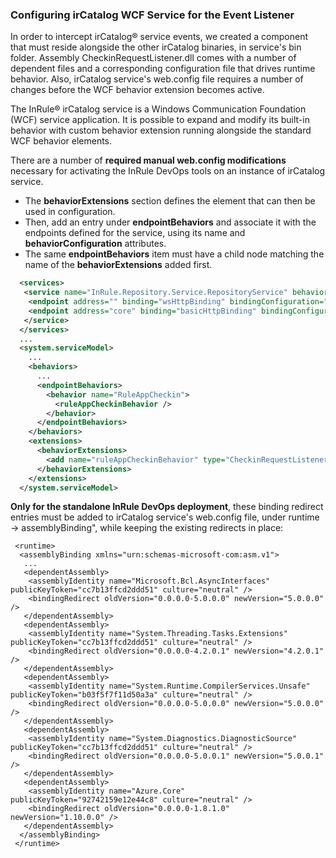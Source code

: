 ### Configuring irCatalog WCF Service for the Event Listener

In order to intercept irCatalog® service events, we created a component that must reside alongside the other irCatalog binaries, in service's bin folder. Assembly CheckinRequestListener.dll comes with a number of dependent files and a corresponding configuration file that drives runtime behavior. Also, irCatalog service's web.config file requires a number of changes before the WCF behavior extension becomes active.

The InRule® irCatalog service is a Windows Communication Foundation (WCF) service application. It is possible to expand and modify its built-in behavior with custom behavior extension running alongside the standard WCF behavior elements.

There are a number of **required manual web.config modifications** necessary for activating the InRule DevOps tools on an instance of irCatalog service.

- The **behaviorExtensions** section defines the element that can then be used in configuration.
- Then, add an entry under **endpointBehaviors** and associate it with the endpoints defined for the service, using its name and **behaviorConfiguration** attributes.
- The same **endpointBehaviors** item must have a child node matching the name of the **behaviorExtensions** added first.

```xml
  <services>
   <service name="InRule.Repository.Service.RepositoryService" behaviorConfiguration="repositoryServiceBehavior">
    <endpoint address="" binding="wsHttpBinding" bindingConfiguration="WSHttpBinding" contract="InRule.Repository.Service.ICatalogServiceContract" behaviorConfiguration="RuleAppCheckin" />
    <endpoint address="core" binding="basicHttpBinding" bindingConfiguration="BasicHttpBinding" contract="InRule.Repository.Service.ICatalogServiceContract" behaviorConfiguration="RuleAppCheckin" />
   </service>
  </services>
  ...
  <system.serviceModel>
    ...
    <behaviors>
      ...
      <endpointBehaviors>
        <behavior name="RuleAppCheckin">
          <ruleAppCheckinBehavior />
        </behavior>
      </endpointBehaviors>
    </behaviors>
    <extensions>
      <behaviorExtensions>
        <add name="ruleAppCheckinBehavior" type="CheckinRequestListener.RuleApplicationCheckinBehavior, CheckinRequestListener" />
      </behaviorExtensions>
    </extensions>
  </system.serviceModel>
 ```

**Only for the standalone InRule DevOps deployment**, these binding redirect entries must be added to irCatalog service's web.config file, under runtime -> assemblyBinding", while keeping the existing redirects in place:

```
 <runtime>
  <assemblyBinding xmlns="urn:schemas-microsoft-com:asm.v1">
   ...
   <dependentAssembly>
    <assemblyIdentity name="Microsoft.Bcl.AsyncInterfaces" publicKeyToken="cc7b13ffcd2ddd51" culture="neutral" />
    <bindingRedirect oldVersion="0.0.0.0-5.0.0.0" newVersion="5.0.0.0" />
   </dependentAssembly>
   <dependentAssembly>
    <assemblyIdentity name="System.Threading.Tasks.Extensions" publicKeyToken="cc7b13ffcd2ddd51" culture="neutral" />
    <bindingRedirect oldVersion="0.0.0.0-4.2.0.1" newVersion="4.2.0.1" />
   </dependentAssembly>
   <dependentAssembly>
    <assemblyIdentity name="System.Runtime.CompilerServices.Unsafe" publicKeyToken="b03f5f7f11d50a3a" culture="neutral" />
    <bindingRedirect oldVersion="0.0.0.0-5.0.0.0" newVersion="5.0.0.0" />
   </dependentAssembly>
   <dependentAssembly>
    <assemblyIdentity name="System.Diagnostics.DiagnosticSource" publicKeyToken="cc7b13ffcd2ddd51" culture="neutral" />
    <bindingRedirect oldVersion="0.0.0.0-5.0.0.1" newVersion="5.0.0.1" />
   </dependentAssembly>			
   <dependentAssembly>
    <assemblyIdentity name="Azure.Core" publicKeyToken="92742159e12e44c8" culture="neutral" />
    <bindingRedirect oldVersion="0.0.0.0-1.8.1.0" newVersion="1.10.0.0" />
   </dependentAssembly>		 
  </assemblyBinding>
 </runtime>
 ```
